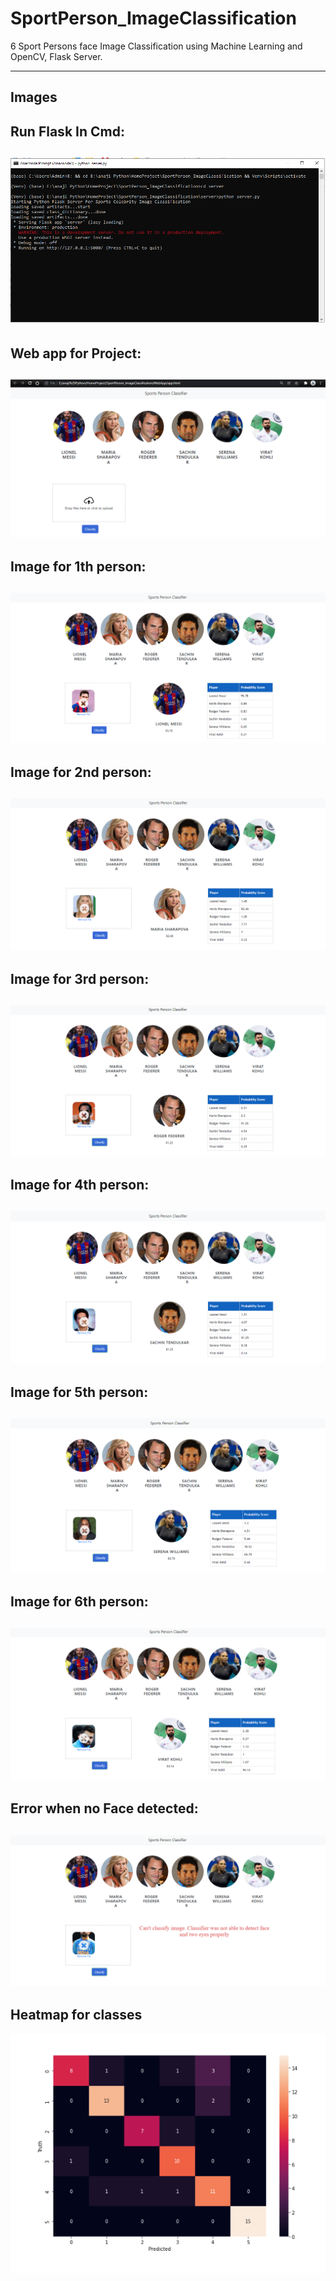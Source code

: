 # SportPerson_ImageClassification
6 Sport Persons face Image Classification using Machine Learning and OpenCV, Flask Server.

-----
## Images

## Run Flask In Cmd:
![](Image/b1.PNG)
------
## Web app for Project:
![](Image/b2.PNG)
------
## Image for 1th person:
![](Image/b3.PNG)
------
## Image for 2nd person:
![](Image/b4.PNG)
------
## Image for 3rd person:
![](Image/b5.PNG)
------
## Image for 4th person:
![](Image/b6.PNG)
------
## Image for 5th person:
![](Image/b7.PNG)
------
## Image for 6th person:
![](Image/b8.PNG)
------
## Error when no Face detected:
![](Image/b9.PNG)
-----
## Heatmap for classes
![](Image/Heatmap.png)
